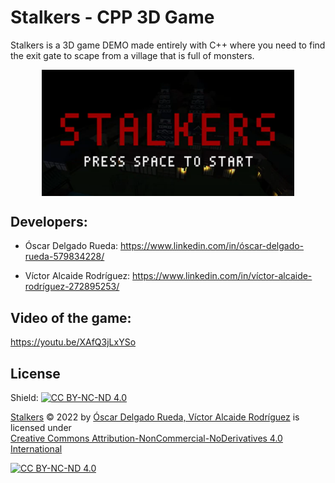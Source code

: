 # Stalkers - CPP 3D Game
Stalkers is a 3D game DEMO made entirely with C++ where you need to find the exit gate to scape from a village that is full of monsters.

<div align="center">
<img src="https://github.com/oscardelgado02/oscardelgado02/blob/main/images/Stalkers Preview.png" align="center" style="width: 80%" />
</div>

## Developers:
- Óscar Delgado Rueda: https://www.linkedin.com/in/óscar-delgado-rueda-579834228/

- Víctor Alcaide Rodríguez: https://www.linkedin.com/in/víctor-alcaide-rodríguez-272895253/

## Video of the game:
 https://youtu.be/XAfQ3jLxYSo

## License

Shield: [![CC BY-NC-ND 4.0][cc-by-nc-nd-shield]][cc-by-nc-nd]

<p xmlns:cc="http://creativecommons.org/ns#" xmlns:dct="http://purl.org/dc/terms/"><a property="dct:title" rel="cc:attributionURL" href="https://github.com/oscardelgado02/Stalkers---CPP-3D-Game">Stalkers</a> © 2022 by <a rel="cc:attributionURL dct:creator" property="cc:attributionName" href="https://github.com/oscardelgado02">Óscar Delgado Rueda, Víctor Alcaide Rodríguez</a> is licensed under <a href="https://creativecommons.org/licenses/by-nc-nd/4.0/?ref=chooser-v1" target="_blank" rel="license noopener noreferrer" style="display:inline-block;">Creative Commons Attribution-NonCommercial-NoDerivatives 4.0 International</a></p>

[![CC BY-NC-ND 4.0][cc-by-nc-nd-image]][cc-by-nc-nd]

[cc-by-nc-nd]: http://creativecommons.org/licenses/by-nc-nd/4.0/
[cc-by-nc-nd-image]: https://licensebuttons.net/l/by-nc-nd/4.0/88x31.png
[cc-by-nc-nd-shield]: https://img.shields.io/badge/License-CC%20BY--NC--ND%204.0-lightgrey.svg
